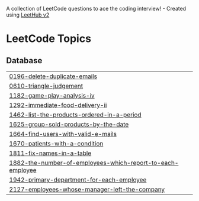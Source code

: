 A collection of LeetCode questions to ace the coding interview! - Created using [LeetHub v2](https://github.com/arunbhardwaj/LeetHub-2.0)
<!---LeetCode Topics Start-->
# LeetCode Topics
## Database
|  |
| ------- |
| [0196-delete-duplicate-emails](https://github.com/subhampanda30/SQL-50-Leetcode-/tree/master/0196-delete-duplicate-emails) |
| [0610-triangle-judgement](https://github.com/subhampanda30/SQL-50-Leetcode-/tree/master/0610-triangle-judgement) |
| [1182-game-play-analysis-iv](https://github.com/subhampanda30/SQL-50-Leetcode-/tree/master/1182-game-play-analysis-iv) |
| [1292-immediate-food-delivery-ii](https://github.com/subhampanda30/SQL-50-Leetcode-/tree/master/1292-immediate-food-delivery-ii) |
| [1462-list-the-products-ordered-in-a-period](https://github.com/subhampanda30/SQL-50-Leetcode-/tree/master/1462-list-the-products-ordered-in-a-period) |
| [1625-group-sold-products-by-the-date](https://github.com/subhampanda30/SQL-50-Leetcode-/tree/master/1625-group-sold-products-by-the-date) |
| [1664-find-users-with-valid-e-mails](https://github.com/subhampanda30/SQL-50-Leetcode-/tree/master/1664-find-users-with-valid-e-mails) |
| [1670-patients-with-a-condition](https://github.com/subhampanda30/SQL-50-Leetcode-/tree/master/1670-patients-with-a-condition) |
| [1811-fix-names-in-a-table](https://github.com/subhampanda30/SQL-50-Leetcode-/tree/master/1811-fix-names-in-a-table) |
| [1882-the-number-of-employees-which-report-to-each-employee](https://github.com/subhampanda30/SQL-50-Leetcode-/tree/master/1882-the-number-of-employees-which-report-to-each-employee) |
| [1942-primary-department-for-each-employee](https://github.com/subhampanda30/SQL-50-Leetcode-/tree/master/1942-primary-department-for-each-employee) |
| [2127-employees-whose-manager-left-the-company](https://github.com/subhampanda30/SQL-50-Leetcode-/tree/master/2127-employees-whose-manager-left-the-company) |
<!---LeetCode Topics End-->